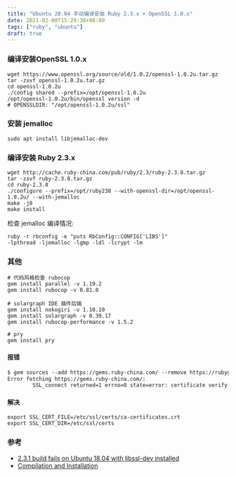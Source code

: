 ```yaml
---
title: "Ubuntu 20.04 手动编译安装 Ruby 2.3.x + OpenSSL 1.0.x"
date: 2021-02-08T15:29:38+08:00
tags: ["ruby", "ubuntu"]
draft: true
---
```


### 编译安装OpenSSL 1.0.x

```shell
wget https://www.openssl.org/source/old/1.0.2/openssl-1.0.2u.tar.gz
tar -zxvf openssl-1.0.2u.tar.gz
cd openssl-1.0.2u
./config shared --prefix=/opt/openssl-1.0.2u
/opt/openssl-1.0.2u/bin/openssl version -d
# OPENSSLDIR: "/opt/openssl-1.0.2u/ssl"
```

### 安装 jemalloc

```shell
sudo apt install libjemalloc-dev
```

### 编译安装 Ruby 2.3.x

```shell
wget http://cache.ruby-china.com/pub/ruby/2.3/ruby-2.3.8.tar.gz
tar -zxvf ruby-2.3.8.tar.gz
cd ruby-2.3.8
./configure --prefix=/opt/ruby238 --with-openssl-dir=/opt/openssl-1.0.2u/ --with-jemalloc
make -j8
make install
```

检查 jemalloc 编译情况:

```
ruby -r rbconfig -e "puts RbConfig::CONFIG['LIBS']"
-lpthread -ljemalloc -lgmp -ldl -lcrypt -lm
```

### 其他

```shell
# 代码风格检查 rubocop
gem install parallel -v 1.19.2
gem install rubocop -v 0.81.0

# solargraph IDE 插件后端
gem install nokogiri -v 1.10.10
gem install solargraph -v 0.39.17
gem install rubocop-performance -v 1.5.2

# pry
gem install pry
```

#### 报错

```txt
$ gem sources --add https://gems.ruby-china.com/ --remove https://rubygems.org/
Error fetching https://gems.ruby-china.com/:
        SSL_connect returned=1 errno=0 state=error: certificate verify failed (https://gems.ruby-china.com/specs.4.8.gz)
```

#### 解决

```shell
export SSL_CERT_FILE=/etc/ssl/certs/ca-certificates.crt
export SSL_CERT_DIR=/etc/ssl/certs
```

### 参考

- [2.3.1 build fails on Ubuntu 18.04 with libssl-dev installed](https://github.com/rbenv/ruby-build/issues/1215)
- [Compilation and Installation](https://wiki.openssl.org/index.php/Compilation_and_Installation)
